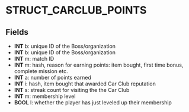 # STRUCT_CARCLUB_POINTS

## Fields
* **INT** b: unique ID of the Boss/organization
* **INT** b: unique ID of the Boss/organization
* **INT** m: match ID
* **INT** m: hash, reason for earning points: item bought, first time bonus, complete mission etc.
* **INT** a: number of points earned
* **INT** i: hash, item bought that awarded Car Club reputation
* **INT** s: streak count for visiting the the Car Club
* **INT** m: membership level
* **BOOL** l: whether the player has just leveled up their membership